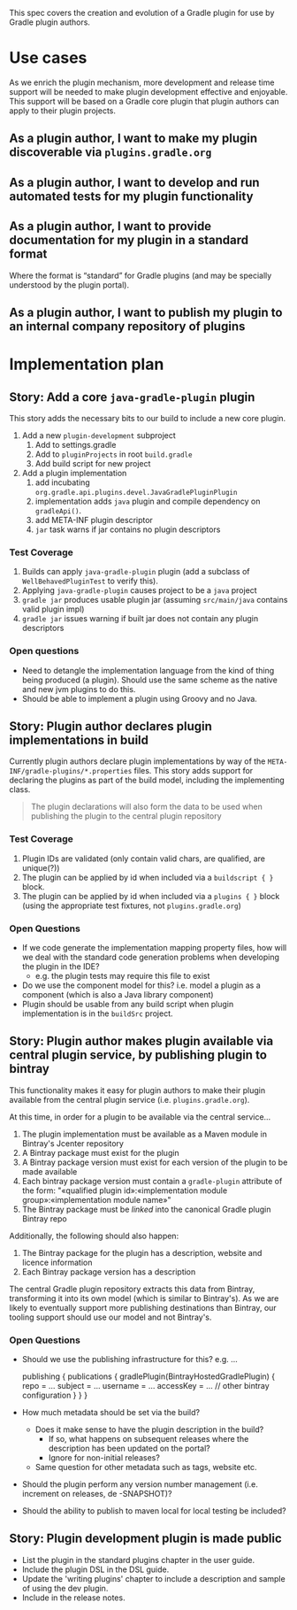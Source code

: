 This spec covers the creation and evolution of a Gradle plugin for use by Gradle plugin authors.

# Use cases

As we enrich the plugin mechanism, more development and release time support will be needed to make plugin development effective and enjoyable.
This support will be based on a Gradle core plugin that plugin authors can apply to their plugin projects.

## As a plugin author, I want to make my plugin discoverable via `plugins.gradle.org`

## As a plugin author, I want to develop and run automated tests for my plugin functionality

## As a plugin author, I want to provide documentation for my plugin in a standard format 

Where the format is “standard” for Gradle plugins (and may be specially understood by the plugin portal).

## As a plugin author, I want to publish my plugin to an internal company repository of plugins

# Implementation plan

## Story: Add a core `java-gradle-plugin` plugin 

This story adds the necessary bits to our build to include a new core plugin. 

1. Add a new `plugin-development` subproject
    1. Add to settings.gradle
    1. Add to `pluginProjects` in root `build.gradle`
    1. Add build script for new project
1. Add a plugin implementation
    1. add incubating `org.gradle.api.plugins.devel.JavaGradlePluginPlugin`
    1. implementation adds `java` plugin and compile dependency on `gradleApi()`.
    1. add META-INF plugin descriptor
    1. `jar` task warns if jar contains no plugin descriptors

### Test Coverage

1. Builds can apply `java-gradle-plugin` plugin (add a subclass of `WellBehavedPluginTest` to verify this).
1. Applying `java-gradle-plugin` causes project to be a `java` project
1. `gradle jar` produces usable plugin jar (assuming `src/main/java` contains valid plugin impl)
1. `gradle jar` issues warning if built jar does not contain any plugin descriptors

### Open questions

- Need to detangle the implementation language from the kind of thing being produced (a plugin). Should use the same scheme as the native and
new jvm plugins to do this.
- Should be able to implement a plugin using Groovy and no Java.

## Story: Plugin author declares plugin implementations in build

Currently plugin authors declare plugin implementations by way of the `META-INF/gradle-plugins/*.properties` files.
This story adds support for declaring the plugins as part of the build model, including the implementing class.

> The plugin declarations will also form the data to be used when publishing the plugin to the central plugin repository

### Test Coverage

1. Plugin IDs are validated (only contain valid chars, are qualified, are unique(?))
1. The plugin can be applied by id when included via a `buildscript { }` block.
1. The plugin can be applied by id when included via a `plugins { }` block (using the appropriate test fixtures, not `plugins.gradle.org`)

### Open Questions

- If we code generate the implementation mapping property files, how will we deal with the standard code generation problems when developing the plugin in the IDE?
    - e.g. the plugin tests may require this file to exist 
- Do we use the component model for this? i.e. model a plugin as a component (which is also a Java library component)
- Plugin should be usable from any build script when plugin implementation is in the `buildSrc` project.

## Story: Plugin author makes plugin available via central plugin service, by publishing plugin to bintray 

This functionality makes it easy for plugin authors to make their plugin available from the central plugin service (i.e. `plugins.gradle.org`).
 
At this time, in order for a plugin to be available via the central service…
 
1. The plugin implementation must be available as a Maven module in Bintray's Jcenter repository
1. A Bintray package must exist for the plugin
1. A Bintray package version must exist for each version of the plugin to be made available
1. Each bintray package version must contain a `gradle-plugin` attribute of the form: "«qualified plugin id»:«implementation module group»:«implementation module name»"
1. The Bintray package must be _linked_ into the canonical Gradle plugin Bintray repo
 
Additionally, the following should also happen:

1. The Bintray package for the plugin has a description, website and licence information
1. Each Bintray package version has a description

The central Gradle plugin repository extracts this data from Bintray, transforming it into its own model (which is similar to Bintray's).
As we are likely to eventually support more publishing destinations than Bintray, our tooling support should use our model and not Bintray's.

### Open Questions

- Should we use the publishing infrastructure for this? e.g. …

    publishing {
        publications {
          gradlePlugin(BintrayHostedGradlePlugin) {
            repo = …
            subject = …
            username = …
            accessKey = …
            // other bintray configuration
          }
        }
    }

- How much metadata should be set via the build?
    - Does it make sense to have the plugin description in the build?
        - If so, what happens on subsequent releases where the description has been updated on the portal?
        - Ignore for non-initial releases?
    - Same question for other metadata such as tags, website etc.
- Should the plugin perform any version number management (i.e. increment on releases, de -SNAPSHOT)?
- Should the ability to publish to maven local for local testing be included?

## Story: Plugin development plugin is made public

- List the plugin in the standard plugins chapter in the user guide.
- Include the plugin DSL in the DSL guide.
- Update the 'writing plugins' chapter to include a description and sample of using the dev plugin.
- Include in the release notes.
